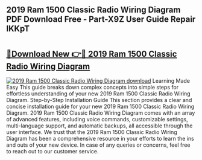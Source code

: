 ## 2019 Ram 1500 Classic Radio Wiring Diagram PDF Download Free - Part-X9Z User Guide Repair lKKpT

# <h2><a href="http://dfsz7a.blite.top/?on=2019+Ram+1500+Classic+Radio+Wiring+Diagram">🔗Download New 👉🔴 2019 Ram 1500 Classic Radio Wiring Diagram</a></h2>

[![2019 Ram 1500 Classic Radio Wiring Diagram download](https://i.imgur.com/lujVjoI.png)](http://dfsz7a.blite.top/?on=2019+Ram+1500+Classic+Radio+Wiring+Diagram)
Learning Made Easy This guide breaks down complex concepts into simple steps for effortless understanding of your new 2019 Ram 1500 Classic Radio Wiring Diagram. Step-by-Step Installation Guide This section provides a clear and concise installation guide for your new 2019 Ram 1500 Classic Radio Wiring Diagram. 2019 Ram 1500 Classic Radio Wiring Diagram comes with an array of advanced features, including voice commands, customizable settings, multi-language support, and automatic backups, all accessible through the user interface. We trust that the 2019 Ram 1500 Classic Radio Wiring Diagram has been a comprehensive resource in your efforts to learn the ins and outs of your new device. In case of any queries or concerns, feel free to reach out to our customer service.

